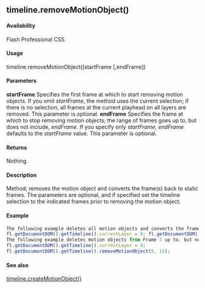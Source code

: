 ## timeline.removeMotionObject()

#### Availability

Flash Professional CS5.

#### Usage

timeline.removeMotionObject(\[startFrame \[,endFrame\])

#### Parameters

**startFrame** Specifies the first frame at which to start removing motion objects. If you omit *startFrame*, the method uses the current selection; if there is no selection, all frames at the current playhead on all layers are removed. This parameter is optional.
**endFrame** Specifies the frame at which to stop removing motion objects; the range of frames goes up to, but does not include, *endFrame*. If you specify only *startFrame*, *endFrame* defaults to the *startFrame* value. This parameter is optional.

#### Returns

Nothing.

#### Description

Method; removes the motion object and converts the frame(s) back to static frames. The parameters are optional, and if specified set the timeline selection to the indicated frames prior to removing the motion object.

#### Example

```javascript
The following example deletes all motion objects and converts the frames back to static frames at the current playhead position on the top layer:
fl.getDocumentDOM().getTimeline().currentLayer = 0; fl.getDocumentDOM().getTimeline().removeMotionObject();
The following example deletes motion objects from Frame 5 up to, but not including, Frame 15 of the top layer in the current scene:
fl.getDocumentDOM().getTimeline().currentLayer = 0;
fl.getDocumentDOM().getTimeline().removeMotionObject(5, 15);

```
#### See also

[timeline.createMotionObject()](#!AdobeDocs/developers-animatesdk-docs/master/Timeline_object/timeli10.md)
